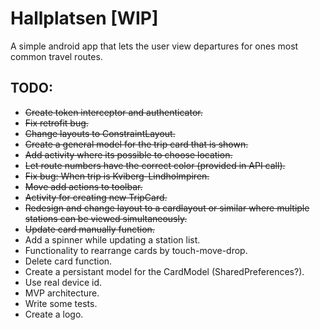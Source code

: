 # Hallplatsen [WIP]

A simple android app that lets the user view departures for ones most common travel routes.

## TODO:
- ~~Create token interceptor and authenticator.~~
- ~~Fix retrofit bug.~~
- ~~Change layouts to ConstraintLayout.~~
- ~~Create a general model for the trip card that is shown.~~
- ~~Add activity where its possible to choose location.~~
- ~~Let route numbers have the correct color (provided in API call).~~
- ~~Fix bug: When trip is Kviberg-Lindholmpiren.~~
- ~~Move add actions to toolbar.~~
- ~~Activity for creating new TripCard.~~
- ~~Redesign and change layout to a cardlayout or similar where multiple stations can be viewed simultaneously.~~
- ~~Update card manually function.~~
- Add a spinner while updating a station list.
- Functionality to rearrange cards by touch-move-drop.
- Delete card function.
- Create a persistant model for the CardModel (SharedPreferences?).
- Use real device id.
- MVP architecture.
- Write some tests.
- Create a logo.
